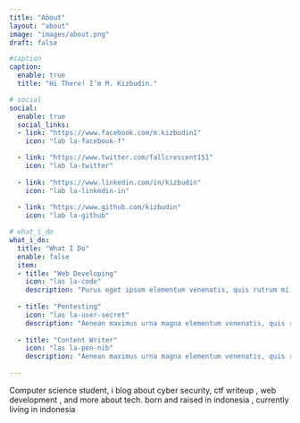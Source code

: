 ```yaml
---
title: "About"
layout: "about"
image: "images/about.png"
draft: false

#caption
caption:
  enable: true
  title: "Hi There! I’m M. Kizbudin."

# social
social:
  enable: true
  social_links:
  - link: "https://www.facebook.com/m.kizbudin1"
    icon: "lab la-facebook-f"

  - link: "https://www.twitter.com/fallcrescent151"
    icon: "lab la-twitter"
    
  - link: "https://www.linkedin.com/in/kizbudin"
    icon: "lab la-linkedin-in"
    
  - link: "https://www.github.com/kizbudin"
    icon: "lab la-github"

# what_i_do
what_i_do:
  title: "What I Do"
  enable: false
  item:
  - title: "Web Developing"
    icon: "las la-code"
    description: "Purus eget ipsum elementum venenatis, quis rutrum mi semper nonpurus eget ipsum elementum venenatis."
    
  - title: "Pentesting"
    icon: "las la-user-secret"
    description: "Aenean maximus urna magna elementum venenatis, quis rutrum mi semper non purus eget ipsum elementum venenatis."
    
  - title: "Content Writer"
    icon: "las la-pen-nib"
    description: "Aenean maximus urna magna elementum venenatis, quis rutrum mi semper non purus eget ipsum elementum venenatis."
 
---
```

Computer science student, i blog about cyber security, ctf writeup , web development , and more about tech. born and raised in indonesia , currently living in indonesia